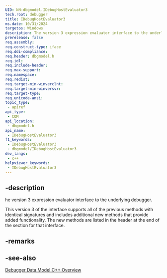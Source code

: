 ```yaml
---
UID: NN:dbgmodel.IDebugHostEvaluator3
tech.root: debugger
title: IDebugHostEvaluator3
ms.date: 10/31/2024
targetos: Windows
description: The version 3 expression evaluator interface to the underlying debugger. (dbgmodel.h)
prerelease: false
req.assembly: 
req.construct-type: iface
req.ddi-compliance: 
req.header: dbgmodel.h
req.idl: 
req.include-header: 
req.max-support: 
req.namespace: 
req.redist: 
req.target-min-winverclnt: 
req.target-min-winversvr: 
req.target-type: 
req.unicode-ansi: 
topic_type:
 - apiref
api_type:
 - COM
api_location:
 - dbgmodel.h
api_name:
 - IDebugHostEvaluator3
f1_keywords:
 - IDebugHostEvaluator3
 - dbgmodel/IDebugHostEvaluator3
dev_langs:
 - c++
helpviewer_keywords:
 - IDebugHostEvaluator3
---
```


## -description

he version 3 expression evaluator interface to the underlying debugger. 

This version 3 of the interface supports all of the previous methods with identical signatures and includes additional new methods that provide added functionality. The new methods are listed in the header at the end of the section for that interface.

## -remarks

## -see-also

[Debugger Data Model C++ Overview](/windows-hardware/drivers/debugger/data-model-cpp-overview)
